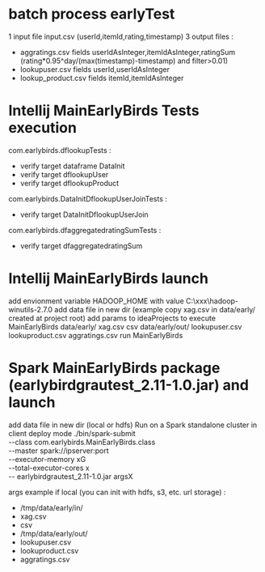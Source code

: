 # batch process earlyTest
1 input file input.csv (userId,itemId,rating,timestamp)
3 output files : 
- aggratings.csv fields userIdAsInteger,itemIdAsInteger,ratingSum (rating*0.95^day/(max(timestamp)-timestamp) and filter>0.01)
- lookupuser.csv fields userId,userIdAsInteger 
- lookup_product.csv fields itemId,itemIdAsInteger

# Intellij MainEarlyBirds Tests execution
com.earlybirds.dflookupTests :
- verify target dataframe DataInit
- verify target dflookupUser
- verify target dflookupProduct

com.earlybirds.DataInitDflookupUserJoinTests :
- verify target DataInitDflookupUserJoin

com.earlybirds.dfaggregatedratingSumTests :
- verify target dfaggregatedratingSum


# Intellij MainEarlyBirds launch
add envionment variable HADOOP_HOME with value  C:\xxx\hadoop-winutils-2.7.0
add data file in new dir (example copy xag.csv in data/early/ created at project root)
add params to ideaProjects to execute MainEarlyBirds
data/early/ xag.csv csv data/early/out/ lookupuser.csv lookuproduct.csv aggratings.csv
run MainEarlyBirds

# Spark MainEarlyBirds package (earlybirdgrautest_2.11-1.0.jar) and launch
add data file in new dir (local or hdfs)
Run on a Spark standalone cluster in client deploy mode
./bin/spark-submit \
  --class com.earlybirds.MainEarlyBirds.class \
  --master spark://ipserver:port \
  --executor-memory xG \
  --total-executor-cores x \
  -- earlybirdgrautest_2.11-1.0.jar
  argsX
  
  args example if local (you can init with hdfs, s3, etc. url storage) :
- /tmp/data/early/in/ 
- xag.csv 
- csv 
- /tmp/data/early/out/ 
- lookupuser.csv 
- lookuproduct.csv 
- aggratings.csv